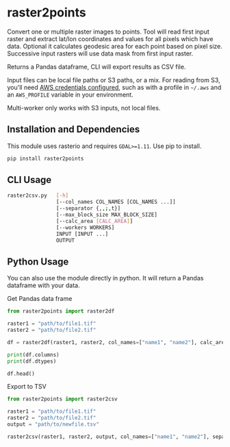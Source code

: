 # raster2points

Convert one or multiple raster images to points.
Tool will read first input raster and extract lat/lon coordinates and values
for all pixels which have data. Optional it calculates geodesic area for each point based on pixel size.
Successive input rasters will use data mask from first input raster.

Returns a Pandas dataframe, CLI will export results as CSV file.

Input files can be local file paths or S3 paths, or a mix. For reading from
S3, you'll need [AWS credentials configured](https://boto3.amazonaws.com/v1/documentation/api/latest/guide/configuration.html),
such as with a profile in `~/.aws` and an `AWS_PROFILE` variable in your environment.

Multi-worker only works with S3 inputs, not local files.

## Installation and Dependencies

This module uses rasterio and requires `GDAL>=1.11`.
Use pip to install.

```bash
pip install raster2points
```

## CLI Usage
```bash
raster2csv.py   [-h]
                [--col_names COL_NAMES [COL_NAMES ...]]
                [--separator {,,;,t}]
                [--max_block_size MAX_BLOCK_SIZE]
                [--calc_area [CALC_AREA]]
                [--workers WORKERS]
                INPUT [INPUT ...]
                OUTPUT

```

## Python Usage
You can also use the module directly in python. It will return a
Pandas dataframe with your data.

Get Pandas data frame
```python
from raster2points import raster2df

raster1 = "path/to/file1.tif"
raster2 = "path/to/file2.tif"

df = raster2df(raster1, raster2, col_names=["name1", "name2"], calc_area=True)

print(df.columns)
print(df.dtypes)

df.head()
```

Export to TSV
```python
from raster2points import raster2csv

raster1 = "path/to/file1.tif"
raster2 = "path/to/file2.tif"
output = "path/to/newfile.tsv"

raster2csv(raster1, raster2, output, col_names=["name1", "name2"], separator="\t", calc_area=True)
```
